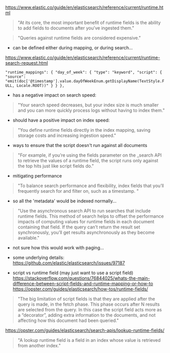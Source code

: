 https://www.elastic.co/guide/en/elasticsearch/reference/current/runtime.html

> "At its core, the most important benefit of runtime fields is the ability to add fields to documents after you’ve ingested them."

> "Queries against runtime fields are considered expensive."

* can be defined either during mapping, or during search...

https://www.elastic.co/guide/en/elasticsearch/reference/current/runtime-search-request.html

`
  "runtime_mappings": {
    "day_of_week": {
      "type": "keyword",
      "script": {
        "source": "emit(doc['@timestamp'].value.dayOfWeekEnum.getDisplayName(TextStyle.FULL, Locale.ROOT))"
      }
    }
  },
`

* has a negative impact on search speed: 
> "Your search speed decreases, but your index size is much smaller and you can more quickly process logs without having to index them."

* should have a positive impact on index speed:
> "You define runtime fields directly in the index mapping, saving storage costs and increasing ingestion speed."

* ways to ensure that the script doesn't run against all documents
> "For example, if you’re using the fields parameter on the _search API to retrieve the values of a runtime field, the script runs only against the top hits just like script fields do."

* mitigating performance
> "To balance search performance and flexibility, index fields that you’ll frequently search for and filter on, such as a timestamp. "
- so all the 'metadata' would be indexed normally...

> "Use the asynchronous search API to run searches that include runtime fields. This method of search helps to offset the performance impacts of computing values for runtime fields in each document containing that field. If the query can’t return the result set synchronously, you’ll get results asynchronously as they become available."
- not sure how this would work with paging...

* some underlying details:
https://github.com/elastic/elasticsearch/issues/97187


* script vs runtime field (may just want to use a script field)
https://stackoverflow.com/questions/76844025/whats-the-main-difference-between-script-fields-and-runtime-mapping-or-how-to
https://opster.com/guides/elasticsearch/how-tos/runtime-fields/
> "The big limitation of script fields is that they are applied after the query is made, in the fetch phase. This phase occurs after N results are selected from the query. In this case the script field acts more as a “decorator”, adding extra information to the documents, and not affecting how this document had been queried."


https://opster.com/guides/elasticsearch/search-apis/lookup-runtime-fields/
> "A lookup runtime field is a field in an index whose value is retrieved from another index."

